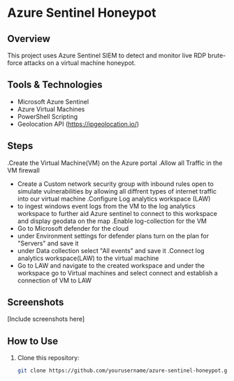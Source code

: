 # Azure Sentinel Honeypot 

## Overview  
This project uses Azure Sentinel SIEM to detect and monitor live RDP brute-force attacks on a virtual machine honeypot.  

## Tools & Technologies  
- Microsoft Azure Sentinel  
- Azure Virtual Machines  
- PowerShell Scripting  
- Geolocation API (https://ipgeolocation.io/)  

## Steps  
.Create the Virtual Machine(VM) on the Azure portal
.Allow all Traffic in the VM firewall
   - Create a Custom network security group with inbound rules open to simulate vulnerabilities by allowing all diffrent types of internet traffic into our virtual machine 
.Configure Log analytics workspace (LAW)
   - to ingest windows event logs from the VM to the log analytics workspace to further aid Azure sentinel to connect to this workspace and display geodata on the map
.Enable log-collection for the VM
   - Go to Microsoft defender for the cloud
   - under Environment settings for defender plans turn on the plan for "Servers" and save it
   - under Data collection select "All events" and save it
.Connect log analytics workspace(LAW) to the virtual machine
   - Go to LAW and navigate to the created workspace and under the workspace go to Virtual machines and select connect and establish a connection of VM to LAW





## Screenshots  
[Include screenshots here]  

## How to Use  
1. Clone this repository:  
   ```bash
   git clone https://github.com/yourusername/azure-sentinel-honeypot.git
